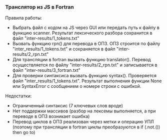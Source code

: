 <h3>Транслятор из JS в Fortran</h3>
Правила работы:
<ul>
  <li>
    Выбрать файл с кодом на JS через GUI или передать путь к файлу в функцию scanner. Результат лексического разбора сохранится в файл "inter-results/1_tokens.txt"
  </li>
  <li>
    Вызвать функцию rpn() для перевода в ОПЗ. ОПЗ строится по файлу "inter_results/1_tokens.txt" и сохраняется в файл "inter-results/2_rpn.txt"
  </li>
  <li>
    Для трансляции в fortran вызвать функцию translator(). Перевод осуществляется по файлу "inter-results/2_rpn.txt" и записывается в файл "inter-results/3_fortran.txt"
  </li>
  <li>
    Для проверки синтаксиса вызвать функцию syntax(). Проверяется файл "inter_results/1_tokens.txt". Результат выполнения функции None или SyntaxError с сообщением о номере строки с ошибкой.
  </li>
</ul>
Недостатки:
<ul>
  <li>
    Ограниченный синтаксис (7 ключевых слов вроде)
  </li>
  <li>
    Нет поддержки массивов (разбор на лексемы выполняется, а при переводе в ОПЗ возникает ошибка)
  </li>
  <li>
    Перевод циклов в ОПЗ реализован через метки и операцию УПЛ (поэтому при трансляции в fortran циклы преобразуются в if (.not.()) then go to)
  </li>
</ul>
